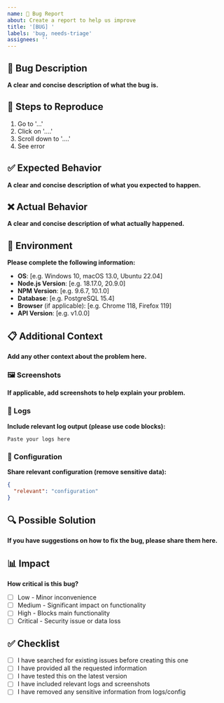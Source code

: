 ```yaml
---
name: 🐛 Bug Report
about: Create a report to help us improve
title: '[BUG] '
labels: 'bug, needs-triage'
assignees: ''
---
```


## 🐛 Bug Description

**A clear and concise description of what the bug is.**

## 🔄 Steps to Reproduce

1. Go to '...'
2. Click on '....'
3. Scroll down to '....'
4. See error

## ✅ Expected Behavior

**A clear and concise description of what you expected to happen.**

## ❌ Actual Behavior

**A clear and concise description of what actually happened.**

## 📱 Environment

**Please complete the following information:**

- **OS**: [e.g. Windows 10, macOS 13.0, Ubuntu 22.04]
- **Node.js Version**: [e.g. 18.17.0, 20.9.0]
- **NPM Version**: [e.g. 9.6.7, 10.1.0]
- **Database**: [e.g. PostgreSQL 15.4]
- **Browser** (if applicable): [e.g. Chrome 118, Firefox 119]
- **API Version**: [e.g. v1.0.0]

## 📋 Additional Context

**Add any other context about the problem here.**

### 🖼️ Screenshots

**If applicable, add screenshots to help explain your problem.**

### 📄 Logs

**Include relevant log output (please use code blocks):**

```
Paste your logs here
```

### 🔧 Configuration

**Share relevant configuration (remove sensitive data):**

```json
{
  "relevant": "configuration"
}
```

## 🔍 Possible Solution

**If you have suggestions on how to fix the bug, please share them here.**

## 📊 Impact

**How critical is this bug?**

- [ ] Low - Minor inconvenience
- [ ] Medium - Significant impact on functionality
- [ ] High - Blocks main functionality
- [ ] Critical - Security issue or data loss

## ✅ Checklist

- [ ] I have searched for existing issues before creating this one
- [ ] I have provided all the requested information
- [ ] I have tested this on the latest version
- [ ] I have included relevant logs and screenshots
- [ ] I have removed any sensitive information from logs/config
